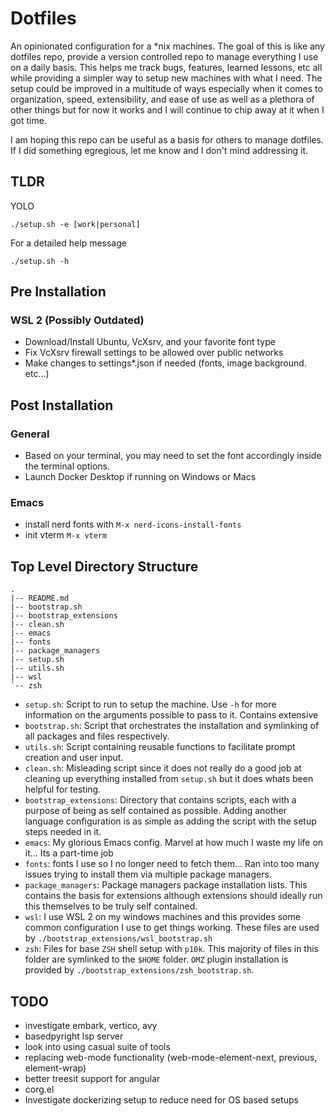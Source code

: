 # Dotfiles

An opinionated configuration for a \*nix machines. The goal of this is like any dotfiles repo, provide a version controlled repo to manage everything I use on a daily basis. This helps me track bugs, features, learned lessons, etc all while providing a simpler way to setup new machines with what I need. The setup could be improved in a multitude of ways especially when it comes to organization, speed, extensibility, and ease of use as well as a plethora of other things but for now it works and I will continue to chip away at it when I got time.

I am hoping this repo can be useful as a basis for others to manage dotfiles. If I did something egregious, let me know and I don't mind addressing it.

## TLDR

YOLO

```shell
./setup.sh -e [work|personal]
```

For a detailed help message

```shell
./setup.sh -h
```

## Pre Installation

### WSL 2 (Possibly Outdated)

- Download/Install Ubuntu, VcXsrv, and your favorite font type
- Fix VcXsrv firewall settings to be allowed over public networks
- Make changes to settings\*.json if needed (fonts, image background. etc...)

## Post Installation

### General

- Based on your terminal, you may need to set the font accordingly inside the terminal options.
- Launch Docker Desktop if running on Windows or Macs

### Emacs

- install nerd fonts with `M-x nerd-icons-install-fonts`
- init vterm `M-x vterm`

## Top Level Directory Structure

```shell
.
|-- README.md
|-- bootstrap.sh
|-- bootstrap_extensions
|-- clean.sh
|-- emacs
|-- fonts
|-- package_managers
|-- setup.sh
|-- utils.sh
|-- wsl
`-- zsh
```

- `setup.sh`: Script to run to setup the machine. Use `-h` for more information on the arguments possible to pass to it. Contains extensive
- `bootstrap.sh`: Script that orchestrates the installation and symlinking of all packages and files respectively.
- `utils.sh`: Script containing reusable functions to facilitate prompt creation and user input.
- `clean.sh`: Misleading script since it does not really do a good job at cleaning up everything installed from `setup.sh` but it does whats been helpful for testing.
- `bootstrap_extensions`: Directory that contains scripts, each with a purpose of being as self contained as possible. Adding another language configuration is as simple as adding the script with the setup steps needed in it.
- `emacs`: My glorious Emacs config. Marvel at how much I waste my life on it... Its a part-time job
- `fonts`: fonts I use so I no longer need to fetch them... Ran into too many issues trying to install them via multiple package managers.
- `package_managers`: Package managers package installation lists. This contains the basis for extensions although extensions should ideally run this themselves to be truly self contained.
- `wsl`: I use WSL 2 on my windows machines and this provides some common configuration I use to get things working. These files are used by `./bootstrap_extensions/wsl_bootstrap.sh`
- `zsh`: Files for base `ZSH` shell setup with `p10k`. This majority of files in this folder are symlinked to the `$HOME` folder. `OMZ` plugin installation is provided by `./bootstrap_extensions/zsh_bootstrap.sh`.

## TODO

- investigate embark, vertico, avy
- basedpyright lsp server
- look into using casual suite of tools
- replacing web-mode functionality (web-mode-element-next, previous, element-wrap)
- better treesit support for angular
- corg.el
- Investigate dockerizing setup to reduce need for OS based setups
